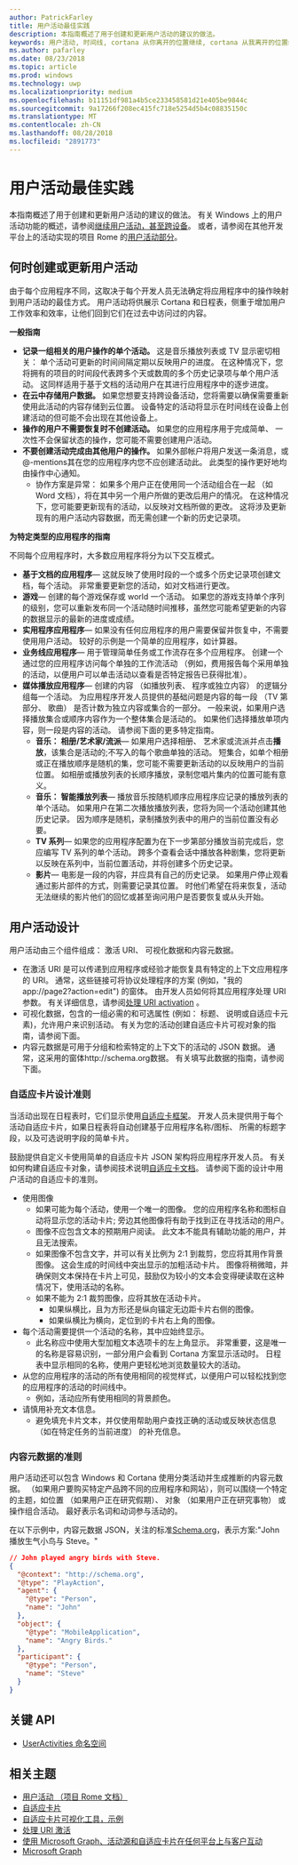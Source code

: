 ```yaml
---
author: PatrickFarley
title: 用户活动最佳实践
description: 本指南概述了用于创建和更新用户活动的建议的做法。
keywords: 用户活动, 时间线, cortana 从你离开的位置继续, cortana 从我离开的位置继续, project rome
ms.author: pafarley
ms.date: 08/23/2018
ms.topic: article
ms.prod: windows
ms.technology: uwp
ms.localizationpriority: medium
ms.openlocfilehash: b11151df981a4b5ce233458581d21e405be9844c
ms.sourcegitcommit: 9a17266f208ec415fc718e5254d5b4c08835150c
ms.translationtype: MT
ms.contentlocale: zh-CN
ms.lasthandoff: 08/28/2018
ms.locfileid: "2891773"
---
```

# <a name="user-activities-best-practices"></a>用户活动最佳实践

本指南概述了用于创建和更新用户活动的建议的做法。 有关 Windows 上的用户活动功能的概述，请参阅[继续用户活动，甚至跨设备](https://docs.microsoft.com/windows/uwp/launch-resume/useractivities)。 或者，请参阅在其他开发平台上的活动实现的项目 Rome 的[用户活动部分](https://docs.microsoft.com/windows/project-rome/user-activities/)。

## <a name="when-to-create-or-update-user-activities"></a>何时创建或更新用户活动

由于每个应用程序不同，这取决于每个开发人员无法确定将应用程序中的操作映射到用户活动的最佳方式。 用户活动将供展示 Cortana 和日程表，侧重于增加用户工作效率和效率，让他们回到它们在过去中访问过的内容。

**一般指南**

* **记录一组相关的用户操作的单个活动。** 这是音乐播放列表或 TV 显示密切相关： 单个活动可更新的时间间隔定期以反映用户的进度。 在这种情况下，您将拥有的项目的时间段代表跨多个天或数周的多个历史记录项与单个用户活动。 这同样适用于基于文档的活动用户在其进行应用程序中的逐步进度。
* **在云中存储用户数据。** 如果您想要支持跨设备活动，您将需要以确保需要重新使用此活动的内容存储到云位置。 设备特定的活动将显示在时间线在设备上创建活动的但可能不会出现在其他设备上。
* **操作的用户不需要恢复时不创建活动。** 如果您的应用程序用于完成简单、 一次性不会保留状态的操作，您可能不需要创建用户活动。
* **不要创建活动完成由其他用户的操作。** 如果外部帐户将用户发送一条消息，或@-mentions其在您的应用程序内您不应创建活动此。 此类型的操作更好地均由操作中心通知。
  * 协作方案是异常： 如果多个用户正在使用同一个活动组合在一起 （如 Word 文档），将在其中另一个用户所做的更改后用户的情况。 在这种情况下，您可能要更新现有的活动，以反映对文档所做的更改。 这将涉及更新现有的用户活动内容数据，而无需创建一个新的历史记录项。

**为特定类型的应用程序的指南**

不同每个应用程序时，大多数应用程序将分为以下交互模式。
* **基于文档的应用程序**— 这就反映了使用时段的一个或多个历史记录项创建文档，每个活动。 非常重要更新您的活动，如对文档进行更改。
* **游戏**— 创建的每个游戏保存或 world 一个活动。 如果您的游戏支持单个序列的级别，您可以重新发布同一个活动随时间推移，虽然您可能希望更新的内容的数据显示的最新的进度或成绩。
* **实用程序应用程序**— 如果没有任何应用程序的用户需要保留并恢复中，不需要使用用户活动。 较好的示例是一个简单的应用程序，如计算器。
* **业务线应用程序**— 用于管理简单任务或工作流存在多个应用程序。 创建一个通过您的应用程序访问每个单独的工作流活动 （例如，费用报告每个采用单独的活动，以便用户可以单击活动以查看是否特定报告已获得批准）。
* **媒体播放应用程序**— 创建的内容 （如播放列表、 程序或独立内容） 的逻辑分组每一个活动。 为应用程序开发人员提供的基础问题是内容的每一段 （TV 第部分、 歌曲） 是否计数为独立内容或集合的一部分。 一般来说，如果用户选择播放集合或顺序内容作为一个整体集合是活动的。 如果他们选择播放单项内容，则一段是内容的活动。 请参阅下面的更多特定指南。
  * **音乐： 相册/艺术家/流派**— 如果用户选择相册、 艺术家或流派并点击**播放**，该集合是活动的;不写入的每个歌曲单独的活动。 短集合，如单个相册或正在播放顺序是随机的集，您可能不需要更新活动的以反映用户的当前位置。 如相册或播放列表的长顺序播放，录制您唱片集内的位置可能有意义。
  * **音乐： 智能播放列表**— 播放音乐按随机顺序应用程序应记录的播放列表的单个活动。 如果用户在第二次播放播放列表，您将为同一个活动创建其他历史记录。 因为顺序是随机，录制播放列表中的用户的当前位置没有必要。
  * **TV 系列**— 如果您的应用程序配置为在下一步第部分播放当前完成后，您应编写 TV 系列的单个活动。 跨多个查看会话中播放各种剧集，您将更新以反映在系列中，当前位置活动，并将创建多个历史记录。
  * **影片**— 电影是一段的内容，并应具有自己的历史记录。 如果用户停止观看通过影片部件的方式，则需要记录其位置。 时他们希望在将来恢复，活动无法继续的影片他们的回忆或甚至询问用户是否要恢复或从头开始。

## <a name="user-activity-design"></a>用户活动设计

用户活动由三个组件组成： 激活 URI、 可视化数据和内容元数据。
* 在激活 URI 是可以传递到应用程序或经验才能恢复具有特定的上下文应用程序的 URI。 通常，这些链接可将协议处理程序的方案 (例如，"我的 app://page2?action=edit") 的窗体。 由开发人员如何将其应用程序处理 URI 参数。 有关详细信息，请参阅[处理 URI activation](https://docs.microsoft.com/windows/uwp/launch-resume/handle-uri-activation) 。
* 可视化数据，包含的一组必需的和可选属性 (例如： 标题、 说明或自适应卡元素)，允许用户来识别活动。 有关为您的活动创建自适应卡片可视对象的指南，请参阅下面。
* 内容元数据是可用于分组和检索特定的上下文下的活动的 JSON 数据。 通常，这采用的窗体http://schema.org数据。 有关填写此数据的指南，请参阅下面。

### <a name="adaptive-card-design-guidelines"></a>自适应卡片设计准则

当活动出现在日程表时，它们显示使用[自适应卡框架](https://docs.microsoft.com/adaptive-cards/)。 开发人员未提供用于每个活动自适应卡片，如果日程表将自动创建基于应用程序名称/图标、 所需的标题字段，以及可选说明字段的简单卡片。 

鼓励提供自定义卡使用简单的自适应卡片 JSON 架构将应用程序开发人员。 有关如何构建自适应卡对象，请参阅技术说明[自适应卡文档](https://docs.microsoft.com/adaptive-cards/authoring-cards/getting-started)。 请参阅下面的设计中用户活动的自适应卡的准则。
* 使用图像
  * 如果可能为每个活动，使用一个唯一的图像。 您的应用程序名称和图标自动将显示您的活动卡片; 旁边其他图像将有助于找到正在寻找活动的用户。
  * 图像不应包含文本的预期用户阅读。 此文本不能具有辅助功能的用户，并且无法搜索。
  * 如果图像不包含文字，并可以有关比例为 2:1 到裁剪，您应将其用作背景图像。 这会生成的时间线中突出显示的加粗活动卡片。 图像将稍微暗，并确保则文本保持在卡片上可见，鼓励仅为较小的文本会变得硬读取在这种情况下，使用活动的名称。
  * 如果不能为 2:1 裁剪图像，应将其放在活动卡片。  
    * 如果纵横比，且为方形还是纵向锚定无边距卡片右侧的图像。
    * 如果纵横比为横向，定位到的卡片右上角的图像。
* 每个活动需要提供一个活动的名称，其中应始终显示。
  * 此名称应中使用大型加粗文本选项卡的左上角显示。 非常重要，这是唯一的名称是容易识别，一部分用户会看到 Cortana 方案显示活动时。 日程表中显示相同的名称，使用户更轻松地浏览数量较大的活动。
* 从您的应用程序的活动的所有使用相同的视觉样式，以便用户可以轻松找到您的应用程序的活动的时间线中。
  * 例如，活动应所有使用相同的背景颜色。
* 请慎用补充文本信息。 
  * 避免填充卡片文本，并仅使用帮助用户查找正确的活动或反映状态信息 （如在特定任务的当前进度） 的补充信息。

### <a name="content-metadata-guidelines"></a>内容元数据的准则

用户活动还可以包含 Windows 和 Cortana 使用分类活动并生成推断的内容元数据。 （如果用户要购买特定产品跨不同的应用程序和网站），则可以围绕一个特定的主题，如位置 （如果用户正在研究假期）、 对象 （如果用户正在研究事物） 或操作组合活动。 最好表示名词和动词参与活动的。 

在以下示例中，内容元数据 JSON，关注的标准[Schema.org](https://schema.org/)，表示方案:"John 播放生气小鸟与 Steve。"

```json
// John played angry birds with Steve.
{
  "@context": "http://schema.org",
  "@type": "PlayAction",
  "agent": {
    "@type": "Person",
    "name": "John"
  },
  "object": {
    "@type": "MobileApplication",
    "name": "Angry Birds."
  },
  "participant": {
    "@type": "Person",
    "name": "Steve"
  }
}
```

## <a name="key-apis"></a>关键 API

* [UserActivities 命名空间](https://docs.microsoft.com/uwp/api/windows.applicationmodel.useractivities)

## <a name="related-topics"></a>相关主题

* [用户活动 （项目 Rome 文档）](https://docs.microsoft.com/windows/project-rome/user-activities/)
* [自适应卡片](https://docs.microsoft.com/adaptive-cards/)
* [自适应卡片可视化工具，示例](http://adaptivecards.io/)
* [处理 URI 激活](https://docs.microsoft.com/windows/uwp/launch-resume/handle-uri-activation)
* [使用 Microsoft Graph、活动源和自适应卡片在任何平台上与客户互动](https://channel9.msdn.com/Events/Connect/2017/B111)
* [Microsoft Graph](https://developer.microsoft.com/graph/)
